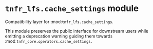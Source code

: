 # `tnfr_lfs.cache_settings` module
Compatibility layer for :mod:`tnfr_lfs.cache_settings`.

This module preserves the public interface for downstream users while
emitting a deprecation warning guiding them towards
:mod:`tnfr_core.operators.cache_settings`.

